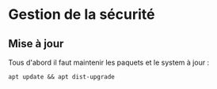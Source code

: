 # Gestion de la sécurité

## Mise à jour

Tous d'abord il faut maintenir les paquets et le system à jour :

`apt update && apt dist-upgrade`

## 
